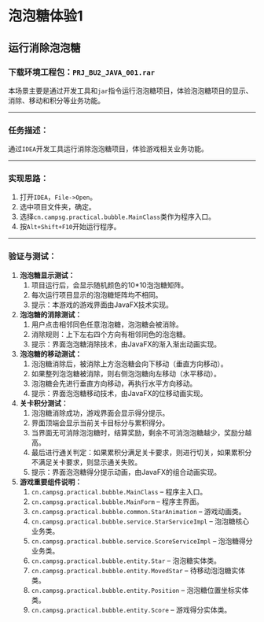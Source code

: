 # **泡泡糖体验1**

## 运行消除泡泡糖

### **下载环境工程包：`PRJ_BU2_JAVA_001.rar`**

本场景主要是通过开发工具和`jar`指令运行泡泡糖项目，体验泡泡糖项目的显示、消除、移动和积分等业务功能。

---

### 任务描述：

通过`IDEA`开发工具运行消除泡泡糖项目，体验游戏相关业务功能。

---

### 实现思路：

1. 打开`IDEA`，`File->Open`。
2. 选中项目文件夹，确定。
3. 选择`cn.campsg.practical.bubble.MainClass`类作为程序入口。
4. 按`Alt+Shift+F10`开始运行程序。

---

### 验证与测试：

1. **泡泡糖显示测试：**
   1. 项目运行后，会显示随机颜色的10*10泡泡糖矩阵。
   2. 每次运行项目显示的泡泡糖矩阵均不相同。
   3. 提示：本游戏的游戏界面由JavaFX技术实现。
2. **泡泡糖的消除测试：**
   1. 用户点击相邻同色任意泡泡糖，泡泡糖会被消除。
   2. 消除规则：上下左右四个方向有相邻同色的泡泡糖。
   3. 提示：界面泡泡糖消除技术，由JavaFX的渐入渐出动画实现。
3. **泡泡糖的移动测试：**
   1. 泡泡糖消除后，被消除上方泡泡糖会向下移动（垂直方向移动）。
   2. 如果整列泡泡糖被消除，则右侧泡泡糖向左移动（水平移动）。
   3. 泡泡糖会先进行垂直方向移动，再执行水平方向移动。
   4. 提示：界面泡泡糖移动技术，由JavaFX的位移动画实现。
4. **关卡积分测试：**
   1. 泡泡糖消除成功，游戏界面会显示得分提示。
   2. 界面顶端会显示当前关卡目标分与累积得分。
   3. 当界面无可消除泡泡糖时，结算奖励，剩余不可消泡泡糖越少，奖励分越高。
   4. 最后进行通关判定：如果累积分满足关卡要求，则进行切关，如果累积分不满足关卡要求，则显示通关失败。
   5. 提示：界面泡泡糖得分提示动画，由JavaFX的组合动画实现。
5. **游戏重要组件说明：**
   1. `cn.campsg.practical.bubble.MainClass` – 程序主入口。
   2. `cn.campsg.practical.bubble.MainForm` – 程序主界面。
   3. `cn.campsg.practical.bubble.common.StarAnimation` – 游戏动画类。
   4. `cn.campsg.practical.bubble.service.StarServiceImpl` – 泡泡糖核心业务类。
   5. `cn.campsg.practical.bubble.service.ScoreServiceImpl` – 泡泡糖得分业务类。
   6. `cn.campsg.practical.bubble.entity.Star` – 泡泡糖实体类。
   7. `cn.campsg.practical.bubble.entity.MovedStar` – 待移动泡泡糖实体类。
   8. `cn.campsg.practical.bubble.entity.Position` – 泡泡糖位置坐标实体类。
   9. `cn.campsg.practical.bubble.entity.Score` – 游戏得分实体类。

